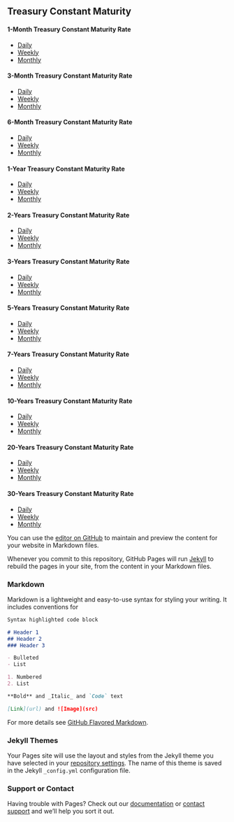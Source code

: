 ## Treasury Constant Maturity 


#### 1-Month Treasury Constant Maturity Rate

* [Daily](https://raw.githubusercontent.com/simonpboucher1/Treasury-Constant-Maturity/main/1MONTH_DAILY.csv) 
* [Weekly](https://raw.githubusercontent.com/simonpboucher1/Treasury-Constant-Maturity/main/1MONTH_WEEKLY.csv) 
* [Monthly](https://raw.githubusercontent.com/simonpboucher1/Treasury-Constant-Maturity/main/1MONTH_MONTHLY.csv)

#### 3-Month Treasury Constant Maturity Rate

* [Daily](https://raw.githubusercontent.com/simonpboucher1/Treasury-Constant-Maturity/main/3MONTHS_DAILY.csv) 
* [Weekly](https://raw.githubusercontent.com/simonpboucher1/Treasury-Constant-Maturity/main/3MONTHS_WEEKLY.csv) 
* [Monthly](https://raw.githubusercontent.com/simonpboucher1/Treasury-Constant-Maturity/main/3MONTHS_MONTHLY.csv)

#### 6-Month Treasury Constant Maturity Rate

* [Daily](https://raw.githubusercontent.com/simonpboucher1/Treasury-Constant-Maturity/main/6MONTHS_DAILY.csv) 
* [Weekly](https://raw.githubusercontent.com/simonpboucher1/Treasury-Constant-Maturity/main/6MONTHS_WEEKLY.csv) 
* [Monthly](https://raw.githubusercontent.com/simonpboucher1/Treasury-Constant-Maturity/main/6MONTHS_MONTHLY.csv)



#### 1-Year Treasury Constant Maturity Rate

* [Daily]() 
* [Weekly]() 
* [Monthly]()

#### 2-Years Treasury Constant Maturity Rate

* [Daily]() 
* [Weekly]() 
* [Monthly]()

#### 3-Years Treasury Constant Maturity Rate

* [Daily]() 
* [Weekly]() 
* [Monthly]()

#### 5-Years Treasury Constant Maturity Rate

* [Daily]() 
* [Weekly]() 
* [Monthly]()
#### 7-Years Treasury Constant Maturity Rate

* [Daily]() 
* [Weekly]() 
* [Monthly]()


#### 10-Years Treasury Constant Maturity Rate

* [Daily]() 
* [Weekly]() 
* [Monthly]()

#### 20-Years Treasury Constant Maturity Rate

* [Daily]() 
* [Weekly]() 
* [Monthly]()


#### 30-Years Treasury Constant Maturity Rate

* [Daily]() 
* [Weekly]() 
* [Monthly]()

You can use the [editor on GitHub](https://github.com/simonpboucher1/Treasury-Constant-Maturity/edit/gh-pages/index.md) to maintain and preview the content for your website in Markdown files.

Whenever you commit to this repository, GitHub Pages will run [Jekyll](https://jekyllrb.com/) to rebuild the pages in your site, from the content in your Markdown files.

### Markdown

Markdown is a lightweight and easy-to-use syntax for styling your writing. It includes conventions for

```markdown
Syntax highlighted code block

# Header 1
## Header 2
### Header 3

- Bulleted
- List

1. Numbered
2. List

**Bold** and _Italic_ and `Code` text

[Link](url) and ![Image](src)
```

For more details see [GitHub Flavored Markdown](https://guides.github.com/features/mastering-markdown/).

### Jekyll Themes

Your Pages site will use the layout and styles from the Jekyll theme you have selected in your [repository settings](https://github.com/simonpboucher1/Treasury-Constant-Maturity/settings). The name of this theme is saved in the Jekyll `_config.yml` configuration file.

### Support or Contact

Having trouble with Pages? Check out our [documentation](https://docs.github.com/categories/github-pages-basics/) or [contact support](https://support.github.com/contact) and we’ll help you sort it out.
